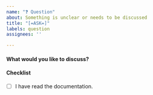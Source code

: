 ```yaml
---
name: "❓ Question"
about: Something is unclear or needs to be discussed
title: "[=ASK=]"
labels: question
assignees: ''

---
```


#### What would you like to discuss?


#### Checklist

- [ ] I have read the documentation.